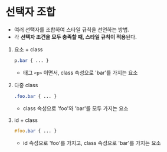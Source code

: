 # 선택자 조합



+ 여러 선택자를 조합하여 스타일 규칙을 선언하는 방법.
+ 각 **선택자 조건을 모두 충족할 때, 스타일 규칙이 적용**된다.



1. 요소 + class

   ```css
   p.bar { ... }
   ```

   + 태그 `<p>` 이면서, class 속성으로 'bar'를 가지는 요소

2. 다중 class

   ```css
   .foo.bar { ... }
   ```

   + class 속성으로 'foo'와 'bar'를 모두 가지는 요소

3. id + class

   ```css
   #foo.bar { ... }
   ```

   + id 속성으로 'foo'를 가지고, class 속성으로 'bar'를 가지는 요소

